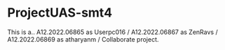 # ProjectUAS-smt4
This is a..
A12.2022.06865 as Userpc016 /
A12.2022.06867 as ZenRavs /
A12.2022.06869 as atharyanm /
Collaborate project.
